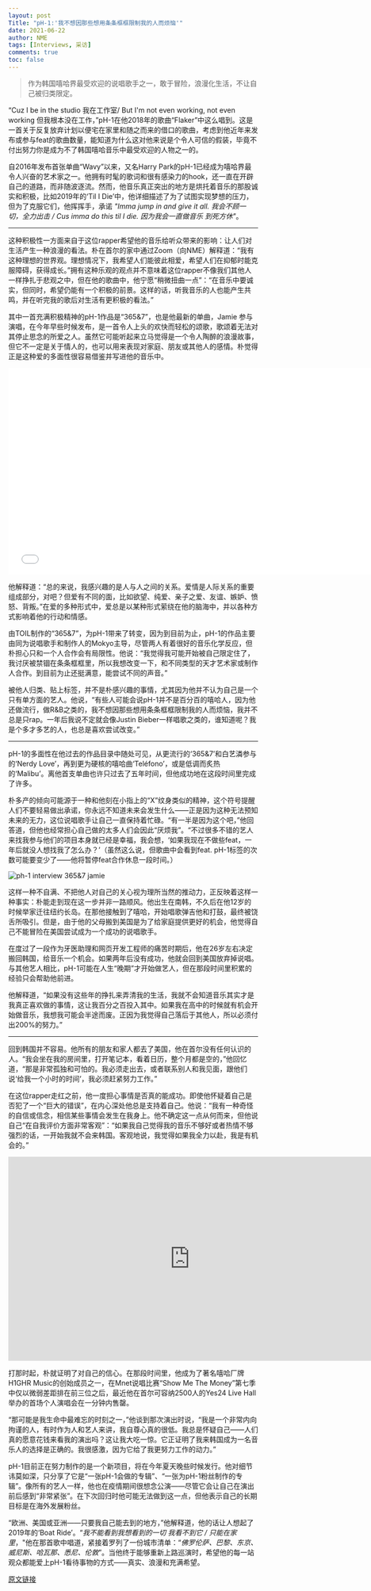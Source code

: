 ```yaml
---
layout: post
Title: "pH-1:'我不想因那些想用条条框框限制我的人而烦恼'"
date: 2021-06-22
author: NME
tags: [Interviews, 采访]
comments: true
toc: false
---
```


> 作为韩国嘻哈界最受欢迎的说唱歌手之一，敢于冒险，浪漫化生活，不让自己被归类限定。

“Cuz I be in the studio 我在工作室/ But I'm not even working, not even working 但我根本没在工作，”pH-1在他2018年的歌曲“Flaker”中这么唱到。这是一首关于反复放弃计划以便宅在家里和随之而来的借口的歌曲，考虑到他近年来发布或参与feat的歌曲数量，能知道为什么这对他来说是个令人可信的假装，毕竟不付出努力你是成为不了韩国嘻哈音乐中最受欢迎的人物之一的。

自2016年发布首张单曲“Wavy”以来，又名Harry Park的pH-1已经成为嘻哈界最令人兴奋的艺术家之一。他拥有时髦的歌词和很有感染力的hook，还一直在开辟自己的道路，而非随波逐流。然而，他音乐真正突出的地方是烘托着音乐的那股诚实和积极，比如2019年的‘Til I Die’中，他详细描述了为了试图实现梦想的压力，但为了克服它们，他挥挥手，承诺 *"Imma jump in and give it all. 我会不顾一切，全力出击 / Cus imma do this til I die. 因为我会一直做音乐 到死方休"*。

------

这种积极性一方面来自于这位rapper希望他的音乐给听众带来的影响：让人们对生活产生一种浪漫的看法。朴在首尔的家中通过Zoom（向NME）解释道：“我有这种理想的世界观。理想情况下，我希望人们能彼此相爱，希望人们在抑郁时能克服障碍，获得成长。”拥有这种乐观的观点并不意味着这位rapper不像我们其他人一样挣扎于悲观之中，但在他的歌曲中，他宁愿“稍微扭曲一点”：“在音乐中要诚实，但同时，希望仍能有一个积极的前景。这样的话，听我音乐的人也能产生共鸣，并在听完我的歌后对生活有更积极的看法。”

其中一首充满积极精神的pH-1作品是“365&7”，也是他最新的单曲，Jamie 参与演唱，在今年早些时候发布，是一首令人上头的欢快而轻松的颂歌，歌颂着无法对其停止思念的所爱之人。虽然它可能听起来立马觉得是一个令人陶醉的浪漫故事，但它不一定是关于情人的，也可以用来表现对家庭、朋友或其他人的感情。朴觉得正是这种爱的多面性很容易借鉴并写进他的音乐中。

<div class='video-container'><iframe width="742" height="417" src="//player.bilibili.com/player.html?aid=460294330&bvid=BV1s5411w7HL&cid=331238064&page=1" scrolling="no" border="0" frameborder="no" framespacing="0" allowfullscreen="true"> </iframe></div>

他解释道：“总的来说，我感兴趣的是人与人之间的关系。爱情是人际关系的重要组成部分，对吧？但爱有不同的面，比如欲望、纯爱、亲子之爱、友谊、嫉妒、愤怒、背叛。”在爱的多种形式中，爱总是以某种形式萦绕在他的脑海中，并以各种方式影响着他的行动和情感。

由TOIL制作的“365&7”，为pH-1带来了转变，因为到目前为止，pH-1的作品主要由同为说唱歌手和制作人的Mokyo主导，尽管两人有着很好的音乐化学反应，但朴担心只和一个人合作会有局限性。他说：“我觉得我可能开始被自己限定住了，我讨厌被禁锢在条条框框里，所以我想改变一下，和不同类型的天才艺术家或制作人合作。到目前为止还挺满意，能尝试不同的声音。”

被他人归类、贴上标签，并不是朴感兴趣的事情，尤其因为他并不认为自己是一个只有单方面的艺人。他说，“有些人可能会说pH-1并不是百分百的嘻哈人，因为他还做流行，做R&B之类的，我不想因那些想用条条框框限制我的人而烦恼，我并不总是只rap。一年后我说不定就会像Justin Bieber一样唱歌之类的，谁知道呢？我是个多才多艺的人，也总是喜欢尝试改变。”

----

pH-1的多面性在他过去的作品目录中随处可见，从更流行的‘365&7’和白艺潾参与的‘Nerdy Love’，再到更为硬核的嘻哈曲‘Teléfono’，或是低调而炙热的‘Malibu’。离他首支单曲也许只过去了五年时间，但他成功地在这段时间里完成了许多。

朴多产的倾向可能源于一种和他刻在小指上的“X”纹身类似的精神，这个符号提醒人们不要轻易做出承诺，你永远不知道未来会发生什么——正是因为这种无法预知未来的无力，这位说唱歌手让自己一直保持着忙碌。“有一半是因为这个吧，”他回答道，但他也经常担心自己做的太多人们会因此“厌烦我”。“不过很多不错的艺人来找我参与他们的项目本身就已经是幸福，我会想，‘如果我现在不做些feat，一年后就没人想找我了怎么办？’（虽然这么说，但歌曲中会看到feat. pH-1标签的次数可能要变少了——他将暂停feat合作休息一段时间。）

![ph-1 interview 365&7 jamie](https://tva1.sinaimg.cn/large/008i3skNgy1grr49d4jilj31b90u0drp.jpg)

这样一种不自满、不把他人对自己的关心视为理所当然的推动力，正反映着这样一种事实：朴能走到现在这一步并非一路顺风。他出生在南韩，不久后在他12岁的时候举家迁往纽约长岛。在那他接触到了嘻哈，开始唱歌弹吉他和打鼓，最终被饶舌所吸引。但是，由于他的父母搬到美国是为了给家庭提供更好的机会，他觉得自己不能冒险在美国尝试成为一个成功的说唱歌手。

在度过了一段作为牙医助理和网页开发工程师的痛苦时期后，他在26岁左右决定搬回韩国，给音乐一个机会。如果两年后没有成功，他就会回到美国放弃掉说唱。与其他艺人相比，pH-1可能在人生“晚期”才开始做艺人，但在那段时间里积累的经验只会帮助他前进。

他解释道，“如果没有这些年的挣扎来弄清我的生活，我就不会知道音乐其实才是我真正喜欢做的事情，这让我百分之百投入其中。如果我在高中的时候就有机会开始做音乐，我想我可能会半途而废。正因为我觉得自己落后于其他人，所以必须付出200%的努力。”

----

回到韩国并不容易。他所有的朋友和家人都去了美国，他在首尔没有任何认识的人。“我会坐在我的房间里，打开笔记本，看着日历，整个月都是空的，”他回忆道，“那是非常孤独和可怕的。我必须走出去，或者联系别人和我见面，跟他们说‘给我一个小时的时间’，我必须赶紧努力工作。”

在这位rapper走红之前，他一度担心事情是否真的能成功。即使他怀疑着自己是否犯了一个“巨大的错误”，在内心深处他总是支持着自己。他说：“我有一种奇怪的自信或信念，相信某些事情会发生在我身上。他不确定这一点从何而来，但他说自己“在自我评价方面非常客观”：“如果我自己觉得我的音乐不够好或者热情不够强烈的话，一开始我就不会来韩国。客观地说，我觉得如果我全力以赴，我是有机会的。”

<div class='video-container'><iframe width="732" height="412" src="https://www.youtube.com/embed/FFkLoUwQ9a4" title="YouTube video player" frameborder="0" allow="accelerometer; autoplay; clipboard-write; encrypted-media; gyroscope; picture-in-picture" allowfullscreen></iframe></div>

打那时起，朴就证明了对自己的信心。在那段时间里，他成为了著名嘻哈厂牌H1GHR Music的创始成员之一，在Mnet说唱比赛“Show Me The Money”第七季中仅以微弱差距排在前三位之后，最近他在首尔可容纳2500人的Yes24 Live Hall举办的首场个人演唱会在一分钟内售罄。

“那可能是我生命中最难忘的时刻之一，”他谈到那次演出时说，“我是一个非常内向拘谨的人，有时作为人和艺人来讲，我自尊心真的很低。我总是怀疑自己——人们真的愿意花钱来看我的演出吗？这让我大吃一惊。它正证明了我来韩国成为一名音乐人的选择是正确的。我很感激，因为它给了我更努力工作的动力。”

pH-1目前正在努力制作的是一个新项目，将在今年夏天晚些时候发行。他对细节讳莫如深，只分享了它是“一张pH-1会做的专辑”、“一张为pH-1粉丝制作的专辑”。像所有的艺人一样，他也在疫情期间很想念公演——尽管它会让自己在演出前后感到“非常紧张”。在下次回归时他可能无法做到这一点，但他表示自己的长期目标是在海外发展粉丝。 

“欧洲、美国或亚洲——只要我自己能去到的地方，”他解释道，他的话让人想起了2019年的‘Boat Ride’。“*我不能看到我想看到的一切 我看不到它 / 只能在家里*，"他在那首歌中唱道，紧接着罗列了一份城市清单：“*佛罗伦萨、巴黎、东京、威尼斯、哈瓦那、悉尼、伦敦*”。当他终于能够重新上路巡演时，希望他的每一站观众都能爱上pH-1看待事物的方式——真实、浪漫和充满希望。

[原文链接](https://www.nme.com/en_asia/features/music-interviews/ph-1-interview-h1ghr-music-k-hip-hop-jay-park-jamie-2974148?utm_source=hootsuite&utm_medium=&utm_term=&utm_content=&utm_campaign=)


